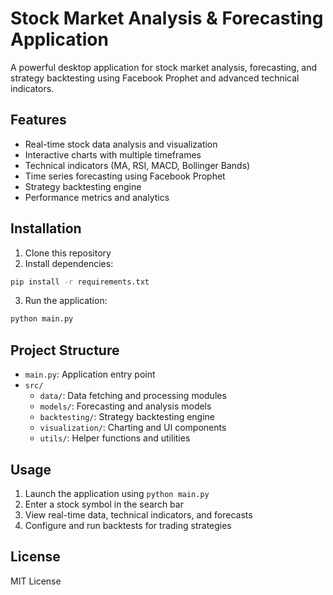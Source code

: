 # Stock Market Analysis & Forecasting Application

A powerful desktop application for stock market analysis, forecasting, and strategy backtesting using Facebook Prophet and advanced technical indicators.

## Features

- Real-time stock data analysis and visualization
- Interactive charts with multiple timeframes
- Technical indicators (MA, RSI, MACD, Bollinger Bands)
- Time series forecasting using Facebook Prophet
- Strategy backtesting engine
- Performance metrics and analytics

## Installation

1. Clone this repository
2. Install dependencies:
```bash
pip install -r requirements.txt
```

3. Run the application:
```bash
python main.py
```

## Project Structure

- `main.py`: Application entry point
- `src/`
  - `data/`: Data fetching and processing modules
  - `models/`: Forecasting and analysis models
  - `backtesting/`: Strategy backtesting engine
  - `visualization/`: Charting and UI components
  - `utils/`: Helper functions and utilities

## Usage

1. Launch the application using `python main.py`
2. Enter a stock symbol in the search bar
3. View real-time data, technical indicators, and forecasts
4. Configure and run backtests for trading strategies

## License

MIT License 